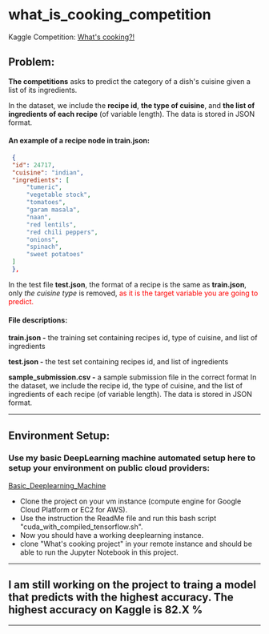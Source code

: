 # what_is_cooking_competition
Kaggle Competition: [What's cooking?!](https://www.kaggle.com/c/whats-cooking-kernels-only)  

## Problem:

**The competitions** asks to predict the category of a dish's cuisine given a list of its ingredients.

In the dataset, we include the **recipe id**, **the type of cuisine**, and **the list of ingredients of each recipe** (of variable length). The data is stored in JSON format. 

#### An example of a recipe node in train.json:

```json
 {
 "id": 24717,
 "cuisine": "indian",
 "ingredients": [
     "tumeric",
     "vegetable stock",
     "tomatoes",
     "garam masala",
     "naan",
     "red lentils",
     "red chili peppers",
     "onions",
     "spinach",
     "sweet potatoes"
 ]
 },
 ```
 
In the test file **test.json**, the format of a recipe is the same as **train.json**, only *the cuisine type* is removed, <font color=red>as it is the target variable you are going to predict.</font>

#### File descriptions:

**train.json -** the training set containing recipes id, type of cuisine, and list of ingredients

**test.json -** the test set containing recipes id, and list of ingredients

**sample_submission.csv -** a sample submission file in the correct format
In the dataset, we include the recipe id, the type of cuisine, and the list of ingredients of each recipe (of variable length). The data is stored in JSON format.


----

## Environment Setup: 

### Use my basic DeepLearning machine automated setup here to setup your environment on public cloud providers:

[Basic_Deeplearning_Machine](https://github.com/alireza1989/basic_deeplearning_machine)

* Clone the project on your vm instance (compute engine for Google Cloud Platform or EC2 for AWS).
* Use the instruction the ReadMe file and run this bash script "cuda_with_compiled_tensorflow.sh".
* Now you should have a working deeplearning instance.
* clone "What's cooking project" in your remote instance and should be able to run the Jupyter Notebook in this project. 

---

## I am still working on the project to traing a model that predicts with the highest accuracy.  The highest accuracy on Kaggle is 82.X % 

---
